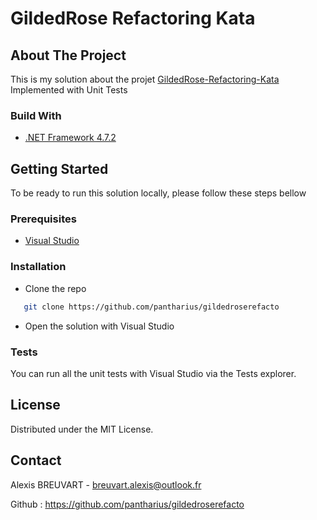 # GildedRose Refactoring Kata

## About The Project
This is my solution about the projet [GildedRose-Refactoring-Kata](https://github.com/emilybache/GildedRose-Refactoring-Kata/tree/main/csharp)
Implemented with Unit Tests

### Build With
* [.NET Framework 4.7.2](https://dotnet.microsoft.com/en-us/download/dotnet-framework/net472)

## Getting Started
To be ready to run this solution locally, please follow these steps bellow

### Prerequisites
* [Visual Studio](https://visualstudio.microsoft.com/fr/)

### Installation
* Clone the repo
```sh
   git clone https://github.com/pantharius/gildedroserefacto
```
* Open the solution with Visual Studio
### Tests
You can run all the unit tests with Visual Studio via the Tests explorer.

## License
Distributed under the MIT License.

## Contact
Alexis BREUVART - breuvart.alexis@outlook.fr

Github : https://github.com/pantharius/gildedroserefacto